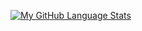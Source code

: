 [![My GitHub Language Stats](https://github-readme-stats.vercel.app/api/top-langs/?jakub686=jasongaylord&langs_count=5&theme=tokyonight)]()
